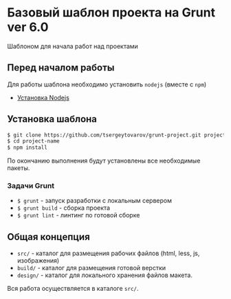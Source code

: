 # Базовый шаблон проекта на Grunt ver 6.0

Шаблоном для начала работ над проектами

## Перед началом работы

Для работы шаблона необходимо установить `nodejs` (вместе с `npm`)

- [Установка Nodejs](https://github.com/joyent/node/wiki/Installing-Node.js-via-package-manager "Installing Node.js via package manager")

## Установка шаблона

``` sh
$ git clone https://github.com/tsergeytovarov/grunt-project.git project-name
$ cd project-name
$ npm install
```

По окончанию выполнения будут установлены все необходимые пакеты.


### Задачи Grunt

 - `$ grunt` - запуск разработки с локальным сервером
 - `$ grunt build` - сборка проекта
 - `$ grunt lint` - линтинг по готовой сборке


## Общая концепция

- `src/` - каталог для размещения рабочих файлов (html, less, js, изображения)
- `build/` - каталог для размещения готовой верстки
- `design/` - каталог для локального хранения файлов макета.

Вся работа осуществляется в каталоге `src/`.
